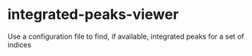 # integrated-peaks-viewer
Use a configuration file to find, if available, integrated peaks for a set of indices
